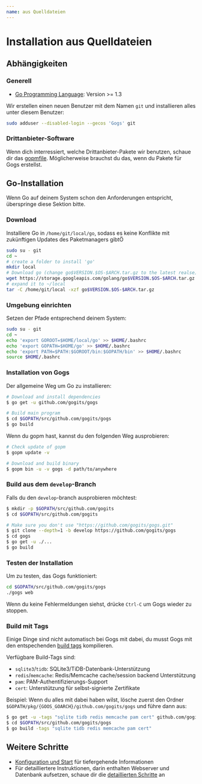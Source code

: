 ```yaml
---
name: aus Quelldateien
---
```


# Installation aus Quelldateien

## Abhängigkeiten

### Generell

- [Go Programming Language](http://golang.org): Version >= 1.3

Wir erstellen einen neuen Benutzer mit dem Namen `git` und installieren alles unter diesem Benutzer:

```sh
sudo adduser --disabled-login --gecos 'Gogs' git
```

### Drittanbieter-Software

Wenn dich interressiert, welche Drittanbieter-Pakete wir benutzen, schaue dir das [gopmfile](https://github.com/gogits/gogs/blob/master/.gopmfile). Möglicherweise brauchst du das, wenn du Pakete für Gogs erstellst.

## Go-Installation

Wenn Go auf deinem System schon den Anforderungen entspricht, überspringe diese Sektion bitte.

### Download

Installiere Go in `/home/git/local/go`, sodass es keine Konflikte mit zukünftigen Updates des Paketmanagers gibtÖ

```sh
sudo su - git
cd ~
# create a folder to install 'go'
mkdir local
# Download go (change go$VERSION.$OS-$ARCH.tar.gz to the latest realse)
wget https://storage.googleapis.com/golang/go$VERSION.$OS-$ARCH.tar.gz
# expand it to ~/local
tar -C /home/git/local -xzf go$VERSION.$OS-$ARCH.tar.gz
```

### Umgebung einrichten

Setzen der Pfade entsprechend deinem System:

```sh
sudo su - git
cd ~
echo 'export GOROOT=$HOME/local/go' >> $HOME/.bashrc
echo 'export GOPATH=$HOME/go' >> $HOME/.bashrc
echo 'export PATH=$PATH:$GOROOT/bin:$GOPATH/bin' >> $HOME/.bashrc
source $HOME/.bashrc
```

### Installation von Gogs

Der allgemeine Weg um Go zu installieren:

```sh
# Download and install dependencies
$ go get -u github.com/gogits/gogs

# Build main program
$ cd $GOPATH/src/github.com/gogits/gogs
$ go build
```

Wenn du gopm hast, kannst du den folgenden Weg ausprobieren:

```sh
# Check update of gopm
$ gopm update -v

# Download and build binary
$ gopm bin -u -v gogs -d path/to/anywhere
```

### Build aus dem `develop`-Branch

Falls du den `develop`-branch ausprobieren möchtest:

```sh
$ mkdir -p $GOPATH/src/github.com/gogits
$ cd $GOPATH/src/github.com/gogits

# Make sure you don't use "https://github.com/gogits/gogs.git"
$ git clone --depth=1 -b develop https://github.com/gogits/gogs
$ cd gogs
$ go get -u ./...
$ go build
```

### Testen der Installation

Um zu testen, das Gogs funktioniert:

```sh
cd $GOPATH/src/github.com/gogits/gogs
./gogs web
```

Wenn du keine Fehlermeldungen siehst, drücke `Ctrl-C` um Gogs wieder zu stoppen.

### Build mit Tags

Einige Dinge sind nicht automatisch bei Gogs mit dabei, du musst Gogs mit den entspechenden [build tags](https://golang.org/pkg/go/build/#hdr-Build_Constraints) kompilieren.

Verfügbare Build-Tags sind:

- `sqlite3`/`tidb`: SQLite3/TiDB-Datenbank-Unterstützung
- `redis`/`memcache`: Redis/Memcache cache/session backend Unterstützung
- `pam`: PAM-Authentifizierungs-Support
- `cert`: Unterstützung für selbst-signierte Zertifikate

Beispiel: Wenn du alles mit dabei haben wilst, lösche zuerst den Ordner `$GOPATH/pkg/{GOOS_GOARCH}/github.com/gogits/gogs` und führe dann aus:

```sh
$ go get -u -tags "sqlite tidb redis memcache pam cert" github.com/gogits/gogs
$ cd $GOPATH/src/github.com/gogits/gogs
$ go build -tags "sqlite tidb redis memcache pam cert"
```

## Weitere Schritte

- [Konfiguration und Start](/docs/installation/configuration_and_run) für tiefergehende Informationen
- Für detailliertere Instruktionen, darin enthalten Webserver und Datenbank aufsetzen, schaue dir die [detaillierten Schritte](/docs/advanced/configuration_for_soruce_builds) an
